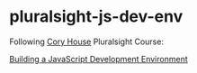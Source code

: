 # pluralsight-js-dev-env

Following [Cory House](https://github.com/coryhouse) Pluralsight Course:

[Building a JavaScript Development Environment ](https://app.pluralsight.com/library/courses/javascript-development-environment/table-of-contents)
